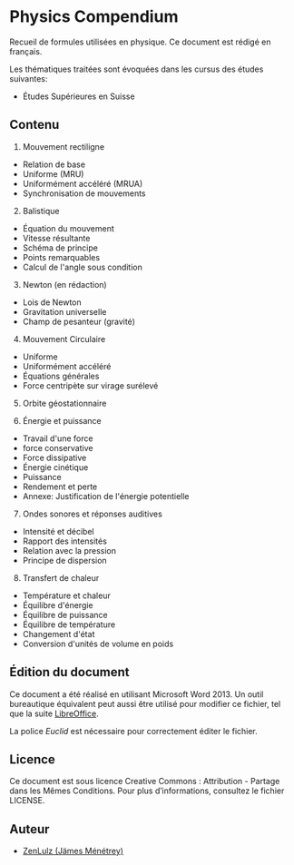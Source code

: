 # Physics Compendium

Recueil de formules utilisées en physique. Ce document est rédigé en français.

Les thématiques traitées sont évoquées dans les cursus des études suivantes:

- Études Supérieures en Suisse

## Contenu

1. Mouvement rectiligne
 - Relation de base
 - Uniforme (MRU)
 - Uniformément accéléré (MRUA)
 - Synchronisation de mouvements

2. Balistique
 - Équation du mouvement
 - Vitesse résultante
 - Schéma de principe
 - Points remarquables
 - Calcul de l'angle sous condition

3. Newton (en rédaction)
 - Lois de Newton
 - Gravitation universelle
 - Champ de pesanteur (gravité)
 
4. Mouvement Circulaire
 - Uniforme
 - Uniformément accéléré
 - Équations générales
 - Force centripète sur virage surélevé
 
5. Orbite géostationnaire
 
6. Énergie et puissance
 - Travail d'une force
 - force conservative
 - Force dissipative
 - Énergie cinétique
 - Puissance
 - Rendement et perte
 - Annexe: Justification de l'énergie potentielle
 
7. Ondes sonores et réponses auditives
 - Intensité et décibel
 - Rapport des intensités
 - Relation avec la pression
 - Principe de dispersion

8. Transfert de chaleur
 - Température et chaleur
 - Équilibre d'énergie
 - Équilibre de puissance
 - Équilibre de température
 - Changement d'état
 - Conversion d'unités de volume en poids

## Édition du document

Ce document a été réalisé en utilisant Microsoft Word 2013. Un outil bureautique équivalent peut aussi être utilisé pour modifier ce fichier, tel que la suite [LibreOffice](https://www.libreoffice.org).

La police *Euclid* est nécessaire pour correctement éditer le fichier.

## Licence

Ce document est sous licence Creative Commons : Attribution - Partage dans les Mêmes Conditions.
Pour plus d’informations, consultez le fichier LICENSE.

## Auteur

- [ZenLulz (Jämes Ménétrey)](https://github.com/ZenLulz)